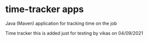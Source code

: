 # time-tracker apps
Java (Maven) application for tracking time on the job

Time tracker
this is added just for testing by vikas on 04/09/2021

